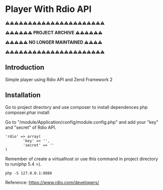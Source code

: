 Player With Rdio API
=======================
**⚠️⚠️⚠️⚠️⚠️⚠️⚠️⚠️⚠️⚠️⚠️⚠️⚠️⚠️⚠️⚠️⚠️⚠️⚠️⚠️⚠️⚠️**

**⚠️⚠️⚠️⚠️⚠️⚠️ PROJECT ARCHIVE ⚠️⚠️⚠️⚠️⚠️⚠️**

**⚠️⚠️⚠️⚠️⚠️ NO LONGER MAINTAINED ⚠️⚠️⚠️⚠️**


**⚠️⚠️⚠️⚠️⚠️⚠️⚠️⚠️⚠️⚠️⚠️⚠️⚠️⚠️⚠️⚠️⚠️⚠️⚠️⚠️⚠️⚠️**


Introduction
------------
Simple player using Rdio API and Zend Framework 2

Installation
------------
Go to project directory and use composer to install dependences
    php composer.phar install

Go to "/module/Application/config/module.config.php" and add your "key" and "secret" of Rdio API.

    'rdio' => array(
            'key' => '',
            'secret' => ''
    )


Remember of create a virtualhost or use this command in project directory to run(php 5.4 >).

    php -S 127.0.0.1:8888

Reference: https://www.rdio.com/developers/
    
